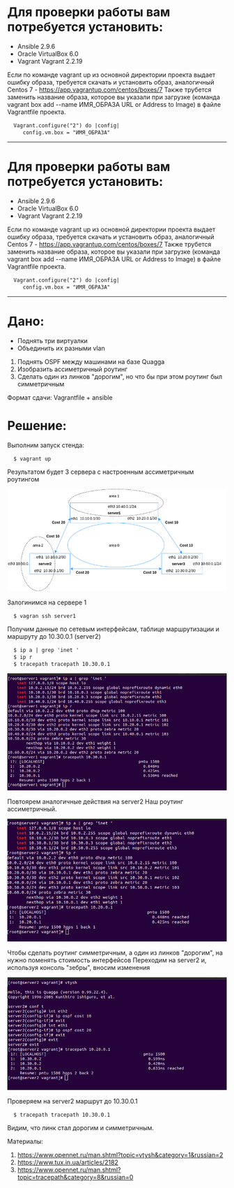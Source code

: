 # Для проверки работы вам потребуется установить:
- Ansible 2.9.6
- Oracle VirtualBox 6.0
- Vagrant Vagrant 2.2.19

Если по команде vagrant up из основной директории проекта выдает ошибку образа, требуется скачать и установить образ, аналогичный Centos 7 -  https://app.vagrantup.com/centos/boxes/7
Также трубется заменить название образа, которое вы указали при загрузке (команда vagrant box add --name ИМЯ_ОБРАЗА URL or Address to Image) в файле Vagrantfile проекта.

      Vagrant.configure("2") do |config|
         config.vm.box = "ИМЯ_ОБРАЗА"

------------------------------------------------------------

# Для проверки работы вам потребуется установить:
- Ansible 2.9.6
- Oracle VirtualBox 6.0
- Vagrant Vagrant 2.2.19

Если по команде vagrant up из основной директории проекта выдает ошибку образа, требуется скачать и установить образ, аналогичный Centos 7 -  https://app.vagrantup.com/centos/boxes/7
Также трубется заменить название образа, которое вы указали при загрузке (команда vagrant box add --name ИМЯ_ОБРАЗА URL or Address to Image) в файле Vagrantfile проекта.

      Vagrant.configure("2") do |config|
         config.vm.box = "ИМЯ_ОБРАЗА"

------------------------------------------------------------

# Дано:
- Поднять три виртуалки
- Объединить их разными vlan
1. Поднять OSPF между машинами на базе Quagga
2. Изобразить ассиметричный роутинг
3. Сделать один из линков "дорогим", но что бы при этом роутинг был симметричным

Формат сдачи:
Vagrantfile + ansible

# Решение: 
Выполним запуск стенда:

      $ vagrant up
Результатом будет 3 сервера с настроенным ассиметричным роутингом

![Иллюстрация к проекту](https://github.com/RaibeartRuadh/myospf/blob/main/diagram.png?raw=true)

Залогинимся на сервере 1
        
      $ vagran ssh server1

Получим данные по сетевым интерфейсам, таблице маршрутизации и маршруту до 10.30.0.1 (server2)
    
      $ ip a | grep 'inet '
      $ ip r
      $ tracepath tracepath 10.30.0.1

![Иллюстрация к проекту](https://github.com/RaibeartRuadh/myospf/blob/main/pic1.png?raw=true)

Повтоярем аналогичные действия на server2
Наш роутинг ассиметричный.

![Иллюстрация к проекту](https://github.com/RaibeartRuadh/myospf/blob/main/pic2.png?raw=true)

Чтобы сделать роутинг симметричным, а один из линков "дорогим", на нужно поменять стоимость интерфейсов
Переходим на server2 и, используя консоль "зебры", вносим изменения

![Иллюстрация к проекту](https://github.com/RaibeartRuadh/myospf/blob/main/pic3.png?raw=true)

Проверяем на server2 маршрут до 10.30.0.1

      $ tracepath tracepath 10.30.0.1
Видим, что линк стал дорогим и симметричным.


Материалы:
1. https://www.opennet.ru/man.shtml?topic=vtysh&category=1&russian=2
2. https://www.tux.in.ua/articles/2182
3. https://www.opennet.ru/man.shtml?topic=tracepath&category=8&russian=0

